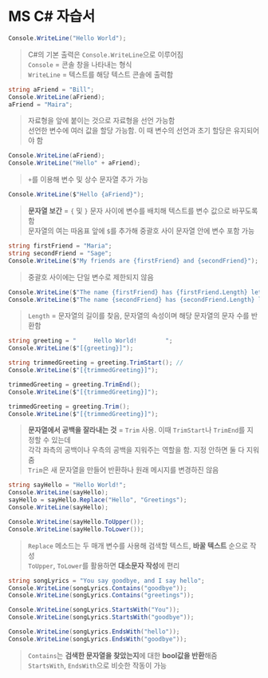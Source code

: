 # MS C# 자습서

```C#
Console.WriteLine("Hello World");
```

> C#의 기본 출력은 `Console.WriteLine`으로 이루어짐  
> `Console` = 콘솔 창을 나타내는 형식  
> `WriteLine` = 텍스트를 해당 텍스트 콘솔에 출력함  

```C#
string aFriend = "Bill";
Console.WriteLine(aFriend);
aFriend = "Maira";
```
> 자료형을 앞에 붙이는 것으로 자료형을 선언 가능함  
> 선언한 변수에 여러 값을 할당 가능함. 이 때 변수의 선언과 초기 할당은 유지되어야 함

```C#
Console.WriteLine(aFriend);
Console.WriteLine("Hello" + aFriend);
```
> `+`를 이용해 변수 및 상수 문자열 추가 가능

```C#
Console.WriteLine($"Hello {aFriend}");
```
> **문자열 보간** = `{` 및 `}` 문자 사이에 변수를 배치해 텍스트를 변수 값으로 바꾸도록 함  
> 문자열의 여는 따옴표 앞에 `$`를 추가해 중괄호 사이 문자열 안에 변수 포함 가능

```C#
string firstFriend = "Maria";
string secondFriend = "Sage";
Console.WriteLine($"My friends are {firstFriend} and {secondFriend}");
```
> 중괄호 사이에는 단일 변수로 제한되지 않음

```C#
Console.WriteLine($"The name {firstFriend} has {firstFriend.Length} letters.");
Console.WriteLine($"The name {secondFriend} has {secondFriend.Length} letters.");
```

> `Length` = 문자열의 길이를 찾음, 문자열의 속성이며 해당 문자열의 문자 수를 반환함

```C#
string greeting = "     Hello World!        ";
Console.WriteLine($"[{greeting}]");

string trimmedGreeting = greeting.TrimStart(); //
Console.WriteLine($"[{trimmedGreeting}]");

trimmedGreeting = greeting.TrimEnd();
Console.WriteLine($"[{trimmedGreeting}]");

trimmedGreeting = greeting.Trim();
Console.WriteLine($"[{trimmedGreeting}]");
```

> **문자열에서 공백을 잘라내는 것** = `Trim` 사용. 이때 `TrimStart`나 `TrimEnd`를 지정할 수 있는데  
> 각각 좌측의 공백이나 우측의 공백을 지워주는 역할을 함. 지정 안하면 둘 다 지워줌  
> `Trim`은 새 문자열을 만들어 반환하나 원래 메시지를 변경하진 않음

```C#
string sayHello = "Hello World!";
Console.WriteLine(sayHello);
sayHello = sayHello.Replace("Hello", "Greetings");
Console.WriteLine(sayHello);

Console.WriteLine(sayHello.ToUpper());
Console.WriteLine(sayHello.ToLower());
```

> `Replace` 메소드는 두 매개 변수를 사용해 검색할 텍스트, **바꿀 텍스트** 순으로 작성  
> `ToUpper`, `ToLower`를 활용하면 **대소문자 작성**에 편리

```C#
string songLyrics = "You say goodbye, and I say hello";
Console.WriteLine(songLyrics.Contains("goodbye"));
Console.WriteLine(songLyrics.Contains("greetings"));

Console.WriteLine(songLyrics.StartsWith("You"));
Console.WriteLine(songLyrics.StartsWith("goodbye"));

Console.WriteLine(songLyrics.EndsWith("hello"));
Console.WriteLine(songLyrics.EndsWith("goodbye"));
```

> `Contains`는 **검색한 문자열을 찾았는지**에 대한 **bool값을 반환**해줌  
> `StartsWith`, `EndsWith`으로 비슷한 작동이 가능
